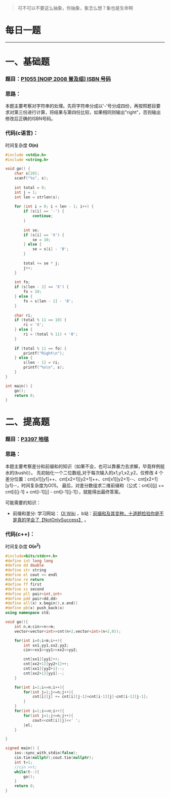 >可不可以不要这么抽象，你抽象，象怎么想？象也是生命啊

# 每日一题

---


# 一、基础题
### 题目：[P1055 [NOIP 2008 普及组] ISBN 号码](https://www.luogu.com.cn/problem/P1055)

### 思路：
本题主要考察对字符串的处理。先将字符串分成以'-'号分成四份，再按照题目要求对第三份进行计算，将结果与第四份比较，如果相同则输出"right"，否则输出修改后正确的ISBN号码。

### 代码(c语言)：
时间复杂度 **O(n)**

```cpp
#include <stdio.h>
#include <string.h>

void go() {
    char s[20];
    scanf("%s", s);
    
    int total = 0;
    int j = 1;
    int len = strlen(s);
    
    for (int i = 0; i < len - 1; i++) {
        if (s[i] == '-') {
            continue;
        }
        
        int se;
        if (s[i] == 'X') {
            se = 10;
        } else {
            se = s[i] - '0';
        }
        
        total += se * j;
        j++;
    }
    
    int fo;
    if (s[len - 1] == 'X') {
        fo = 10;
    } else {
        fo = s[len - 1] - '0';
    }
    
    char ri;
    if (total % 11 == 10) {
        ri = 'X';
    } else {
        ri = (total % 11) + '0';
    }
    
    if (total % 11 == fo) {
        printf("Right\n");
    } else {
        s[len - 1] = ri;
        printf("%s\n", s);
    }
}

int main() {
    go();
    return 0;
}
```

# 二、提高题
### 题目：[P3397 地毯](https://www.luogu.com.cn/problem/P3397)

### 思路：

本题主要考察差分和前缀和的知识（如果不会，也可以靠暴力去求解，毕竟样例挺水的(bushi)）。
先初始化一个二位数组,对于每次输入的x1,y1,x2,y2，仅修改 4 个差分位置：cnt[x1][y1]++、cnt[x2+1][y2+1]++、cnt[x1][y2+1]--、cnt[x2+1][y1]--，时间复杂度为O(1)。
最后，对差分数组求二维前缀和（公式：cnt[i][j] += cnt[i][j-1] + cnt[i-1][j] - cnt[i-1][j-1]），就能得出最终答案。

可能需要的知识：
- 前缀和差分:
学习网站： [OI Wiki](https://oi-wiki.org/basic/prefix-sum/) ，b站：[前缀和及其变种，十道题检验你是不是真的学会了【NotOnlySuccess】](https://www.bilibili.com/video/BV1xKfyY9EkN/?spm_id_from=333.1387.upload.video_card.click&vd_source=933c136d6897dbf20ff125fb1209208f) 。

### 代码(c++)：
时间复杂度 **O($n^2$)**

```cpp
#include<bits/stdc++.h>
#define int long long
#define dd double
#define str string
#define el cout << endl
#define re return
#define ff first
#define ss second
#define pll pair<int,int>
#define pdd pair<dd,dd>
#define all(x) x.begin(),x.end()
#define pb(x) push_back(x)
using namespace std;

void go(){
    int n,m;cin>>n>>m;
    vector<vector<int>>cnt(n+2,vector<int>(n+2,0));

    for(int i=0;i<m;i++){
        int xx1,yy1,xx2,yy2;
        cin>>xx1>>yy1>>xx2>>yy2;

        cnt[xx1][yy1]++;
        cnt[xx2+1][yy2+1]++;
        cnt[xx1][yy2+1]--;
        cnt[xx2+1][yy1]--;
    }

    for(int i=1;i<=n;i++){
        for(int j=1;j<=n;j++){
            cnt[i][j] += cnt[i][j-1]+cnt[i-1][j]-cnt[i-1][j-1];
        }
    }
    for(int i=1;i<=n;i++){
        for(int j=1;j<=n;j++){
            cout<<cnt[i][j]<<' ';
        }el;
    }

}

signed main() {
    ios::sync_with_stdio(false);
    cin.tie(nullptr);cout.tie(nullptr);
    int t=1;
    //cin >>t;
    while(t--){
        go();
    }
    return 0;
}
```

